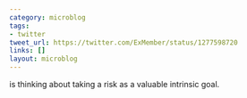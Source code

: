 ```yaml
---
category: microblog
tags:
- twitter
tweet_url: https://twitter.com/ExMember/status/1277598720
links: []
layout: microblog
---
```

is thinking about taking a risk as a valuable intrinsic goal.
